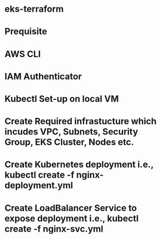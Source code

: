# eks-terraform

# Prequisite

# AWS CLI
# IAM Authenticator
# Kubectl Set-up on local VM

# Create Required infrastucture which incudes VPC, Subnets, Security Group, EKS Cluster, Nodes etc.

# Create Kubernetes deployment i.e., kubectl create -f nginx-deployment.yml

# Create LoadBalancer Service to expose deployment i.e., kubectl create -f nginx-svc.yml
